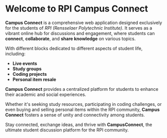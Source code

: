 # Welcome to RPI Campus Connect

**Campus Connect** is a comprehensive web application designed exclusively for the students of *RPI (Rensselaer Polytechnic Institute)*. It serves as a vibrant online hub for discussions and engagement, where students can **connect**, **collaborate**, and **share knowledge** on various topics.

With different blocks dedicated to different aspects of student life, including:

- **Live events**
- **Study groups**
- **Coding projects**
- **Personal item resale**

**Campus Connect** provides a centralized platform for students to enhance their academic and social experiences.

Whether it's seeking study resources, participating in coding challenges, or even buying and selling personal items within the RPI community, **Campus Connect** fosters a sense of unity and connectivity among students.

Stay connected, exchange ideas, and thrive with **CampusConnect**, the ultimate student discussion platform for the RPI community.
